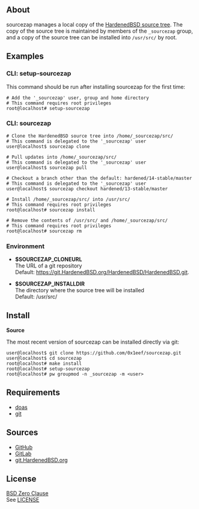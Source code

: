 ## About

sourcezap manages a local copy of the
[HardenedBSD source tree](https://git.HardenedBSD.org/HardenedBSD/HardenedBSD).
The copy of the source tree is maintained by members of
the `_sourcezap` group, and a copy of the source tree
can be installed into `/usr/src/` by root.

## Examples

### CLI: setup-sourcezap

This command should be run after installing sourcezap for
the first time:

    # Add the '_sourcezap' user, group and home directory
    # This command requires root privileges
    root@localhost# setup-sourcezap

### CLI: sourcezap

    # Clone the HardenedBSD source tree into /home/_sourcezap/src/
    # This command is delegated to the '_sourcezap' user
    user@localhost$ sourcezap clone

    # Pull updates into /home/_sourcezap/src/
    # This command is delegated to the '_sourcezap' user
    user@localhost$ sourcezap pull

    # Checkout a branch other than the default: hardened/14-stable/master
    # This command is delegated to the '_sourcezap' user
    user@localhost$ sourcezap checkout hardened/13-stable/master

    # Install /home/_sourcezap/src/ into /usr/src/
    # This command requires root privileges
    root@localhost# sourcezap install

    # Remove the contents of /usr/src/ and /home/_sourcezap/src/
    # This command requires root privileges
    root@localhost# sourcezap rm


### Environment

* __$SOURCEZAP\_CLONEURL__ <br>
  The URL of a git repository  <br>
  Default: https://git.HardenedBSD.org/HardenedBSD/HardenedBSD.git.

* __$SOURCEZAP\_INSTALLDIR__ <br>
  The directory where the source tree will be installed <br>
  Default: /usr/src/

## Install

**Source**

The most recent version of sourcezap can be installed directly
via git:

    user@localhost$ git clone https://github.com/0x1eef/sourcezap.git
    user@localhost$ cd sourcezap
    root@localhost# make install
    root@localhost# setup-sourcezap
    root@localhost# pw groupmod -n _sourcezap -m <user>

## Requirements

* [doas](https://man.openbsd.org/doas)
* [git](https://www.man7.org/linux/man-pages/man1/git.1.html)

## Sources

* [GitHub](https://github.com/0x1eef/sourcezap)
* [GitLab](https://gitlab.com/0x1eef/sourcezap)
* [git.HardenedBSD.org](https://git.HardenedBSD.org/0x1eef/sourcezap)

## License

[BSD Zero Clause](https://choosealicense.com/licenses/0bsd/) <br>
See [LICENSE](./LICENSE)
